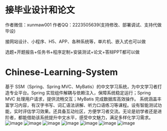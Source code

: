# 接毕业设计和论文
作者微信：xunmaw001  作者QQ：2223505639(支持修改、部署调试、支持代做毕设)

接网站设计、小程序、H5、APP、各种系统等，单片机、嵌入式也可以做

选题+开题报告+任务书+程序定制+安装测试+论文+答辩PPT都可以做
# Chinese-Learning-System
基于 SSM（Spring、Spring MVC、MyBatis）的中文学习系统，为中文学习者打造专业平台。Spring 实现组件解耦与依赖注入，保障系统稳定运行；Spring MVC 处理用户请求，提供流畅交互；MyBatis 完成数据库高效操作。  系统涵盖丰富学习内容，有汉字书写、词汇语法讲解、听力口语练习等课程。设有智能测试功能，实时评估学习效果。还具备互动社区，方便学习者交流。无论是初学者还是进阶者，都能借助该系统提升中文水平，感受中文魅力，满足多样化学习需求。 
![image](https://github.com/user-attachments/assets/65830d3b-3e70-449b-8511-79380be293c7)
![image](https://github.com/user-attachments/assets/dac9f158-2b1e-4dbb-8593-1077aa44f2cd)
![image](https://github.com/user-attachments/assets/087f4b7a-c05f-4f15-aacd-f4a95f4c5424)
![image](https://github.com/user-attachments/assets/fa568dfb-001f-4b57-ab60-80d01126be43)
![image](https://github.com/user-attachments/assets/ea148f0d-3ee8-462c-af6f-25997acc59c7)
![image](https://github.com/user-attachments/assets/62eb73ce-7fc5-4efd-bfe8-1cc02f6ec864)
![image](https://github.com/user-attachments/assets/d7a118e6-f699-4c84-9184-acc3630d05aa)
